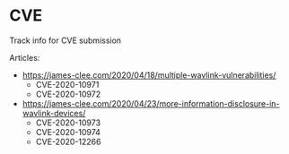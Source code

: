 # CVE
Track info for CVE submission

Articles:
- https://james-clee.com/2020/04/18/multiple-wavlink-vulnerabilities/
  - CVE-2020-10971
  - CVE-2020-10972
- https://james-clee.com/2020/04/23/more-information-disclosure-in-wavlink-devices/
  - CVE-2020-10973
  - CVE-2020-10974
  - CVE-2020-12266

